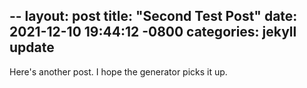 --
layout: post
title:  "Second Test Post"
date:   2021-12-10 19:44:12 -0800
categories: jekyll update
---

Here's another post. I hope the generator picks it up.
